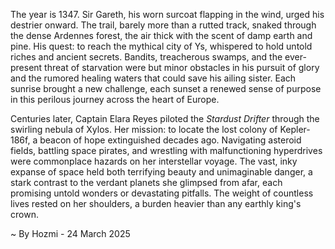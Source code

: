 
The year is 1347.  Sir Gareth, his worn surcoat flapping in the wind, urged his destrier onward.  The trail, barely more than a rutted track, snaked through the dense Ardennes forest, the air thick with the scent of damp earth and pine.  His quest: to reach the mythical city of Ys, whispered to hold untold riches and ancient secrets. Bandits, treacherous swamps, and the ever-present threat of starvation were but minor obstacles in his pursuit of glory and the rumored healing waters that could save his ailing sister.  Each sunrise brought a new challenge, each sunset a renewed sense of purpose in this perilous journey across the heart of Europe.

Centuries later, Captain Elara Reyes piloted the *Stardust Drifter* through the swirling nebula of Xylos.  Her mission: to locate the lost colony of Kepler-186f, a beacon of hope extinguished decades ago.  Navigating asteroid fields, battling space pirates, and wrestling with malfunctioning hyperdrives were commonplace hazards on her interstellar voyage.  The vast, inky expanse of space held both terrifying beauty and unimaginable danger, a stark contrast to the verdant planets she glimpsed from afar, each promising untold wonders or devastating pitfalls.  The weight of countless lives rested on her shoulders, a burden heavier than any earthly king's crown.

~ By Hozmi - 24 March 2025
